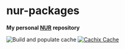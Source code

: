 # nur-packages

**My personal [NUR](https://github.com/nix-community/NUR) repository**

<!-- Remove this if you don't use github actions -->
![Build and populate cache](https://github.com/tjni/nur-packages/workflows/Build%20and%20populate%20cache/badge.svg)
[![Cachix Cache](https://img.shields.io/badge/cachix-tjni-blue.svg)](https://tjni.cachix.org)

